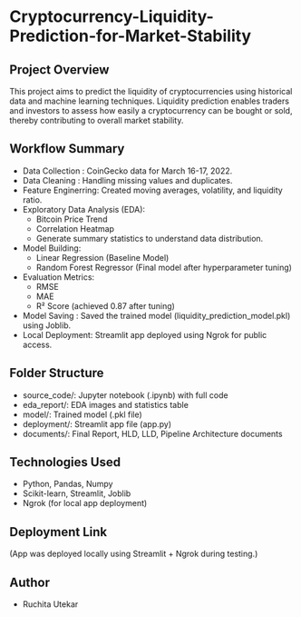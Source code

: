 # Cryptocurrency-Liquidity-Prediction-for-Market-Stability

## Project Overview

This project aims to predict the liquidity of cryptocurrencies using historical data and machine learning techniques.
Liquidity prediction enables traders and investors to assess how easily a cryptocurrency can be bought or sold, thereby contributing to overall market stability.

## Workflow Summary 

- Data Collection : CoinGecko data for March 16-17, 2022.
- Data Cleaning : Handling missing values and duplicates.
- Feature Enginerring: Created moving averages, volatility, and liquidity ratio.
- Exploratory Data Analysis (EDA):
    - Bitcoin Price Trend
    - Correlation Heatmap
    - Generate summary statistics to understand data distribution.
- Model Building:
    - Linear Regression (Baseline Model)
    - Random Forest Regressor (Final model after hyperparameter tuning)
- Evaluation Metrics:
    - RMSE
    - MAE
    - R² Score (achieved 0.87 after tuning)
- Model Saving : Saved the trained model (liquidity_prediction_model.pkl) using Joblib.
- Local Deployment: Streamlit app deployed using Ngrok for public access.

## Folder Structure
- source_code/: Jupyter notebook (.ipynb) with full code
- eda_report/: EDA images and statistics table
- model/: Trained model (.pkl file)
- deployment/: Streamlit app file (app.py)
- documents/: Final Report, HLD, LLD, Pipeline Architecture documents

## Technologies Used
- Python, Pandas, Numpy
- Scikit-learn, Streamlit, Joblib
- Ngrok (for local app deployment)

## Deployment Link
(App was deployed locally using Streamlit + Ngrok during testing.)

## Author
- Ruchita Utekar
      
